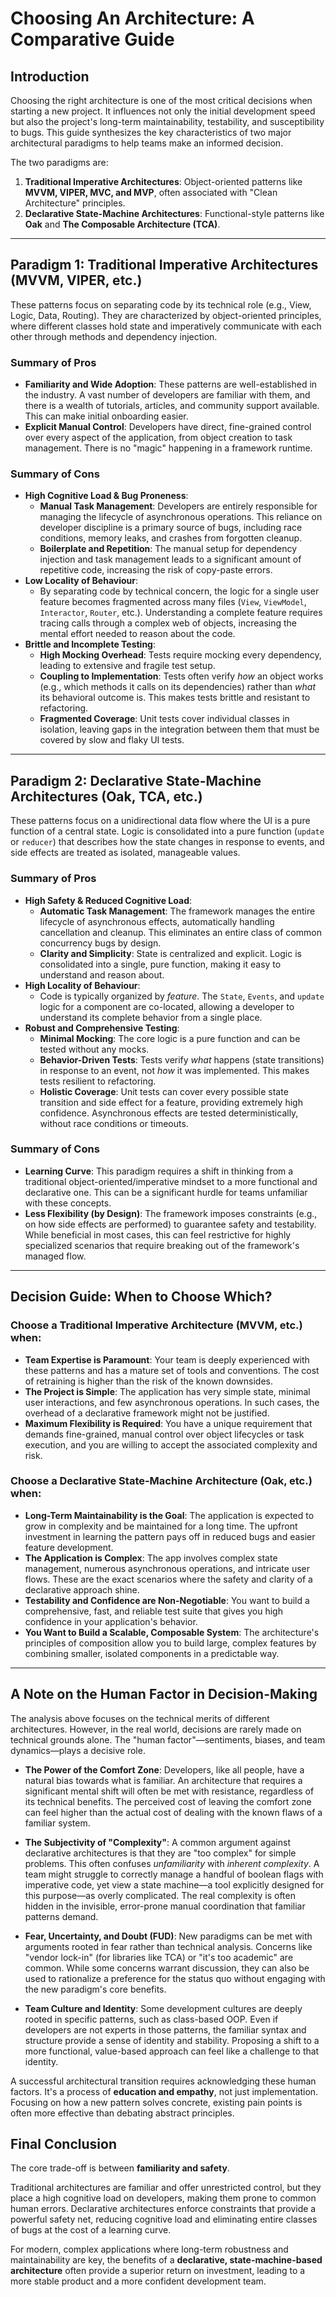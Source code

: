 # Choosing An Architecture: A Comparative Guide

## Introduction

Choosing the right architecture is one of the most critical decisions when starting a new project. It influences not only the initial development speed but also the project's long-term maintainability, testability, and susceptibility to bugs. This guide synthesizes the key characteristics of two major architectural paradigms to help teams make an informed decision.

The two paradigms are:
1.  **Traditional Imperative Architectures**: Object-oriented patterns like **MVVM, VIPER, MVC, and MVP**, often associated with "Clean Architecture" principles.
2.  **Declarative State-Machine Architectures**: Functional-style patterns like **Oak** and **The Composable Architecture (TCA)**.

---

## Paradigm 1: Traditional Imperative Architectures (MVVM, VIPER, etc.)

These patterns focus on separating code by its technical role (e.g., View, Logic, Data, Routing). They are characterized by object-oriented principles, where different classes hold state and imperatively communicate with each other through methods and dependency injection.

### Summary of Pros

*   **Familiarity and Wide Adoption**: These patterns are well-established in the industry. A vast number of developers are familiar with them, and there is a wealth of tutorials, articles, and community support available. This can make initial onboarding easier.
*   **Explicit Manual Control**: Developers have direct, fine-grained control over every aspect of the application, from object creation to task management. There is no "magic" happening in a framework runtime.

### Summary of Cons

*   **High Cognitive Load & Bug Proneness**:
    *   **Manual Task Management**: Developers are entirely responsible for managing the lifecycle of asynchronous operations. This reliance on developer discipline is a primary source of bugs, including race conditions, memory leaks, and crashes from forgotten cleanup.
    *   **Boilerplate and Repetition**: The manual setup for dependency injection and task management leads to a significant amount of repetitive code, increasing the risk of copy-paste errors.
*   **Low Locality of Behaviour**:
    *   By separating code by technical concern, the logic for a single user feature becomes fragmented across many files (`View`, `ViewModel`, `Interactor`, `Router`, etc.). Understanding a complete feature requires tracing calls through a complex web of objects, increasing the mental effort needed to reason about the code.
*   **Brittle and Incomplete Testing**:
    *   **High Mocking Overhead**: Tests require mocking every dependency, leading to extensive and fragile test setup.
    *   **Coupling to Implementation**: Tests often verify *how* an object works (e.g., which methods it calls on its dependencies) rather than *what* its behavioral outcome is. This makes tests brittle and resistant to refactoring.
    *   **Fragmented Coverage**: Unit tests cover individual classes in isolation, leaving gaps in the integration between them that must be covered by slow and flaky UI tests.

---

## Paradigm 2: Declarative State-Machine Architectures (Oak, TCA, etc.)

These patterns focus on a unidirectional data flow where the UI is a pure function of a central state. Logic is consolidated into a pure function (`update` or `reducer`) that describes how the state changes in response to events, and side effects are treated as isolated, manageable values.

### Summary of Pros

*   **High Safety & Reduced Cognitive Load**:
    *   **Automatic Task Management**: The framework manages the entire lifecycle of asynchronous effects, automatically handling cancellation and cleanup. This eliminates an entire class of common concurrency bugs by design.
    *   **Clarity and Simplicity**: State is centralized and explicit. Logic is consolidated into a single, pure function, making it easy to understand and reason about.
*   **High Locality of Behaviour**:
    *   Code is typically organized by *feature*. The `State`, `Events`, and `update` logic for a component are co-located, allowing a developer to understand its complete behavior from a single place.
*   **Robust and Comprehensive Testing**:
    *   **Minimal Mocking**: The core logic is a pure function and can be tested without any mocks.
    *   **Behavior-Driven Tests**: Tests verify *what* happens (state transitions) in response to an event, not *how* it was implemented. This makes tests resilient to refactoring.
    *   **Holistic Coverage**: Unit tests can cover every possible state transition and side effect for a feature, providing extremely high confidence. Asynchronous effects are tested deterministically, without race conditions or timeouts.

### Summary of Cons

*   **Learning Curve**: This paradigm requires a shift in thinking from a traditional object-oriented/imperative mindset to a more functional and declarative one. This can be a significant hurdle for teams unfamiliar with these concepts.
*   **Less Flexibility (by Design)**: The framework imposes constraints (e.g., on how side effects are performed) to guarantee safety and testability. While beneficial in most cases, this can feel restrictive for highly specialized scenarios that require breaking out of the framework's managed flow.

---

## Decision Guide: When to Choose Which?

### Choose a Traditional Imperative Architecture (MVVM, etc.) when:

*   **Team Expertise is Paramount**: Your team is deeply experienced with these patterns and has a mature set of tools and conventions. The cost of retraining is higher than the risk of the known downsides.
*   **The Project is Simple**: The application has very simple state, minimal user interactions, and few asynchronous operations. In such cases, the overhead of a declarative framework might not be justified.
*   **Maximum Flexibility is Required**: You have a unique requirement that demands fine-grained, manual control over object lifecycles or task execution, and you are willing to accept the associated complexity and risk.

### Choose a Declarative State-Machine Architecture (Oak, etc.) when:

*   **Long-Term Maintainability is the Goal**: The application is expected to grow in complexity and be maintained for a long time. The upfront investment in learning the pattern pays off in reduced bugs and easier feature development.
*   **The Application is Complex**: The app involves complex state management, numerous asynchronous operations, and intricate user flows. These are the exact scenarios where the safety and clarity of a declarative approach shine.
*   **Testability and Confidence are Non-Negotiable**: You want to build a comprehensive, fast, and reliable test suite that gives you high confidence in your application's behavior.
*   **You Want to Build a Scalable, Composable System**: The architecture's principles of composition allow you to build large, complex features by combining smaller, isolated components in a predictable way.

---

## A Note on the Human Factor in Decision-Making

The analysis above focuses on the technical merits of different architectures. However, in the real world, decisions are rarely made on technical grounds alone. The "human factor"—sentiments, biases, and team dynamics—plays a decisive role.

*   **The Power of the Comfort Zone**: Developers, like all people, have a natural bias towards what is familiar. An architecture that requires a significant mental shift will often be met with resistance, regardless of its technical benefits. The perceived cost of leaving the comfort zone can feel higher than the actual cost of dealing with the known flaws of a familiar system.

*   **The Subjectivity of "Complexity"**: A common argument against declarative architectures is that they are "too complex" for simple problems. This often confuses *unfamiliarity* with *inherent complexity*. A team might struggle to correctly manage a handful of boolean flags with imperative code, yet view a state machine—a tool explicitly designed for this purpose—as overly complicated. The real complexity is often hidden in the invisible, error-prone manual coordination that familiar patterns demand.

*   **Fear, Uncertainty, and Doubt (FUD)**: New paradigms can be met with arguments rooted in fear rather than technical analysis. Concerns like "vendor lock-in" (for libraries like TCA) or "it's too academic" are common. While some concerns warrant discussion, they can also be used to rationalize a preference for the status quo without engaging with the new paradigm's core benefits.

*   **Team Culture and Identity**: Some development cultures are deeply rooted in specific patterns, such as class-based OOP. Even if developers are not experts in those patterns, the familiar syntax and structure provide a sense of identity and stability. Proposing a shift to a more functional, value-based approach can feel like a challenge to that identity.

A successful architectural transition requires acknowledging these human factors. It's a process of **education and empathy**, not just implementation. Focusing on how a new pattern solves concrete, existing pain points is often more effective than debating abstract principles.

## Final Conclusion

The core trade-off is between **familiarity and safety**.

Traditional architectures are familiar and offer unrestricted control, but they place a high cognitive load on developers, making them prone to common human errors. Declarative architectures enforce constraints that provide a powerful safety net, reducing cognitive load and eliminating entire classes of bugs at the cost of a learning curve.

For modern, complex applications where long-term robustness and maintainability are key, the benefits of a **declarative, state-machine-based architecture** often provide a superior return on investment, leading to a more stable product and a more confident development team.
